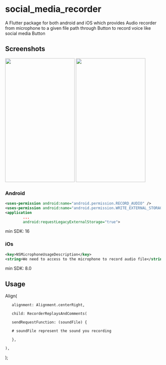 # social_media_recorder
A Flutter package for both android and iOS which provides  Audio recorder from microphone to a given file path through Button to record voice like social media Button
## Screenshots
<img src="https://github.com/Subhi-Khalife/social_media_recorder/blob/main/screenshot/1.jpg" height="400em" width="225em" />

<img src="https://github.com/Subhi-Khalife/social_media_recorder/blob/main/screenshot/2.jpg" height="400em" width="225em" />

### Android
```xml
<uses-permission android:name="android.permission.RECORD_AUDIO" />
<uses-permission android:name="android.permission.WRITE_EXTERNAL_STORAGE" />
<application
        ...
        android:requestLegacyExternalStorage="true">

```
min SDK: 16
### iOs
```xml
<key>NSMicrophoneUsageDescription</key>
<string>We need to access to the microphone to record audio file</string>
```
min SDK: 8.0 

## Usage

Align(
       
       alignment: Alignment.centerRight,
       
       child: RecorderReplaysAndComments(
       
       sendRequestFunction: (soundFile) {
       
       # soundFile represent the sound you recording
       
       },
    
    ),

);
